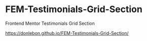 # FEM-Testimonials-Grid-Section
Frontend Mentor Testimonials Grid Section

https://donlebon.github.io/FEM-Testimonials-Grid-Section/
